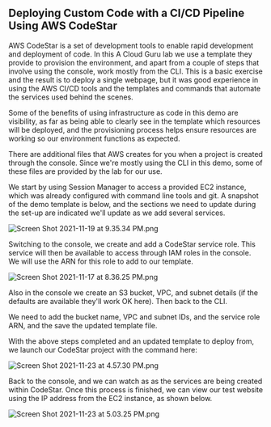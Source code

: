 ## Deploying Custom Code with a CI/CD Pipeline Using AWS CodeStar

AWS CodeStar is a set of development tools to enable rapid development and deployment of code. In this A Cloud Guru lab we use a template they provide to provision the environment, and apart from a couple of steps that involve using the console, work mostly from the CLI. This is a basic exercise and the result is to deploy a single webpage, but it was good experience in using the AWS CI/CD tools and the templates and commands that automate the services used behind the scenes. 

Some of the benefits of using infrastructure as code in this demo are visibility, as far as being able to clearly see in the template which resources will be deployed, and the provisioning process helps ensure resources are working so our environment functions as expected. 

There are additional files that AWS creates for you when a project is created through the console. Since we're mostly using the CLI in this demo, some of these files are provided by the lab for our use. 

We start by using Session Manager to access a provided EC2 instance, which was already configured with command line tools and git. A snapshot of the demo template is below, and the sections we need to update during the set-up are indicated we'll update as we add several services.

![Screen Shot 2021-11-19 at 9.35.34 PM.png](https://cdn.hashnode.com/res/hashnode/image/upload/v1637708753221/Fu2bp54Eg.png)

Switching to the console, we create and add a CodeStar service role. This service will then be available to access through IAM roles in the console. We will use the ARN for this role to add to our template. 

![Screen Shot 2021-11-17 at 8.36.25 PM.png](https://cdn.hashnode.com/res/hashnode/image/upload/v1637708903906/YwsQXON9q.png)

Also in the console we create an S3 bucket, VPC, and subnet details (if the defaults are available they'll work OK here). Then back to the CLI.

We need to add the bucket name, VPC and subnet IDs, and the service role ARN, and the save the updated template file.

With the above steps completed and an updated template to deploy from, we launch our CodeStar project with the command here: 

![Screen Shot 2021-11-23 at 4.57.30 PM.png](https://cdn.hashnode.com/res/hashnode/image/upload/v1637708804306/k400QAkbZ.png)

Back to the console, and we can watch as as the services are being created within CodeStar. Once this process is finished, we can view our test website using the IP address from the EC2 instance, as shown below.

![Screen Shot 2021-11-23 at 5.03.25 PM.png](https://cdn.hashnode.com/res/hashnode/image/upload/v1637708764653/H_5Y0qR8V.png)
